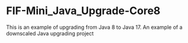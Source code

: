 # FIF-Mini_Java_Upgrade-Core8
This is an example of upgrading from Java 8 to Java 17. An example of a downscaled Java upgrading project
